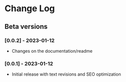 # Change Log

## Beta versions

### [0.0.2] - 2023-01-12

- Changes on the documentation/readme

### [0.0.1] - 2023-01-12

- Initial release with text revisions and SEO optimization